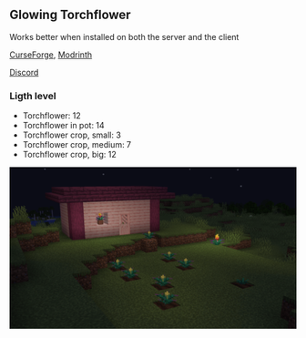 ## Glowing Torchflower

Works better when installed on both the server and the client

[CurseForge](https://www.curseforge.com/minecraft/mc-mods/glowing-torchflower), [Modrinth](https://modrinth.com/mod/glowing-torchflower)

[Discord](https://discord.gg/UY4nhvUzaK)


### Ligth level
- Torchflower: 12
- Torchflower in pot: 14
- Torchflower crop, small: 3
- Torchflower crop, medium: 7
- Torchflower crop, big: 12


![screenshot.png](screenshot.png)
